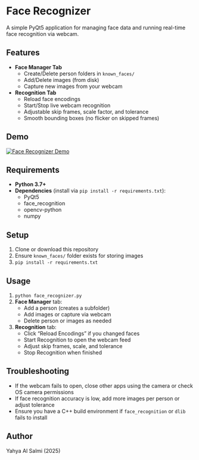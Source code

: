 # Face Recognizer

A simple PyQt5 application for managing face data and running real-time face recognition via webcam.

## Features
- **Face Manager Tab**  
  - Create/Delete person folders in `known_faces/`  
  - Add/Delete images (from disk)  
  - Capture new images from your webcam  
- **Recognition Tab**  
  - Reload face encodings  
  - Start/Stop live webcam recognition  
  - Adjustable skip frames, scale factor, and tolerance  
  - Smooth bounding boxes (no flicker on skipped frames)

## Demo
[![Face Recognizer Demo](https://img.youtube.com/vi/2KPsMDKF8c4/0.jpg)](https://youtube.com/shorts/2KPsMDKF8c4)

## Requirements
- **Python 3.7+**
- **Dependencies** (install via `pip install -r requirements.txt`):
  - PyQt5
  - face_recognition
  - opencv-python
  - numpy

## Setup
1. Clone or download this repository
2. Ensure `known_faces/` folder exists for storing images
3. `pip install -r requirements.txt`

## Usage
1. `python face_recognizer.py`
2. **Face Manager** tab:
   - Add a person (creates a subfolder)
   - Add images or capture via webcam
   - Delete person or images as needed
3. **Recognition** tab:
   - Click “Reload Encodings” if you changed faces
   - Start Recognition to open the webcam feed
   - Adjust skip frames, scale, and tolerance
   - Stop Recognition when finished

## Troubleshooting
- If the webcam fails to open, close other apps using the camera or check OS camera permissions
- If face recognition accuracy is low, add more images per person or adjust tolerance
- Ensure you have a C++ build environment if `face_recognition` or `dlib` fails to install

## Author
Yahya Al Salmi (2025)
